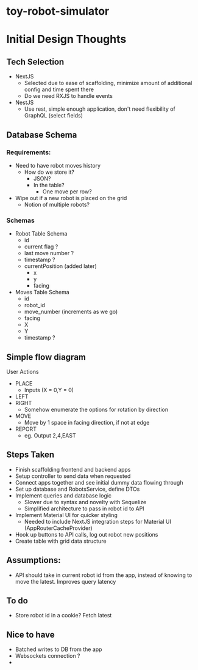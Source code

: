 # toy-robot-simulator

# Initial Design Thoughts
## Tech Selection
- NextJS
  - Selected due to ease of scaffolding, minimize amount of additional config and time spent there
  - Do we need RXJS to handle events
- NestJS
  - Use rest, simple enough application, don't need flexibility of GraphQL (select fields)

## Database Schema
### Requirements:
- Need to have robot moves history
  - How do we store it? 
    - JSON?
    - In the table?
      - One move per row?
- Wipe out if a new robot is placed on the grid
  - Notion of multiple robots? 
### Schemas
- Robot Table Schema
  - id
  - current flag ?
  - last move number ? 
  - timestamp ?
  - currentPosition (added later)
    - x
    - y
    - facing
- Moves Table Schema
  - id
  - robot_id
  - move_number (increments as we go)
  - facing
  - X
  - Y
  - timestamp ?

## Simple flow diagram
User Actions
- PLACE
  - Inputs (X = 0,Y = 0)
- LEFT
- RIGHT
  - Somehow enumerate the options for rotation by direction
- MOVE
  - Move by 1 space in facing direction, if not at edge
- REPORT
  - eg. Output 2,4,EAST


## Steps Taken
- Finish scaffolding frontend and backend apps
- Setup controller to send data when requested
- Connect apps together and see initial dummy data flowing through
- Set up database and RobotsService, define DTOs
- Implement queries and database logic 
  - Slower due to syntax and novelty with Sequelize
  - Simplified architecture to pass in robot id to API
- Implement Material UI for quicker styling
  - Needed to include NextJS integration steps for Material UI (AppRouterCacheProvider)
- Hook up buttons to API calls, log out robot new positions
- Create table with grid data structure

## Assumptions: 
- API should take in current robot id from the app, instead of knowing to move the latest. Improves query latency

## To do
- Store robot id in a cookie? Fetch latest

## Nice to have
- Batched writes to DB from the app
- Websockets connection ? 
- 